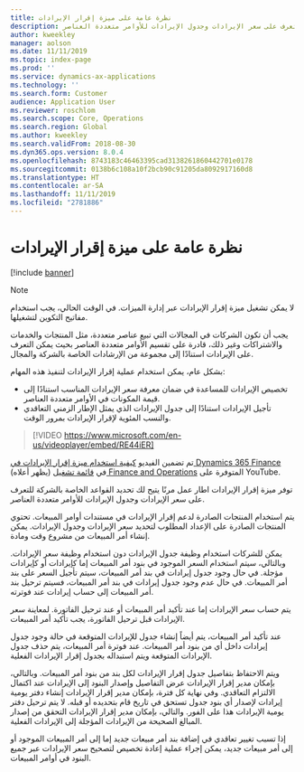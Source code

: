 ```yaml
---
title: نظرة عامة على ميزة إقرار الإيرادات
description: يوفر هذا الموضوع معلومات حول ميزة إقرار الإيرادات. توفر هذه الميزة اطار عمل مرنًا يتيح لك تحديد القواعد الخاصة بالشركة للتعرف على سعر الإيرادات وجدول الإيرادات للأوامر متعددة العناصر.
author: kweekley
manager: aolson
ms.date: 11/11/2019
ms.topic: index-page
ms.prod: ''
ms.service: dynamics-ax-applications
ms.technology: ''
ms.search.form: Customer
audience: Application User
ms.reviewer: roschlom
ms.search.scope: Core, Operations
ms.search.region: Global
ms.author: kweekley
ms.search.validFrom: 2018-08-30
ms.dyn365.ops.version: 8.0.4
ms.openlocfilehash: 8743183c46463395cad3138261860442701e0178
ms.sourcegitcommit: 0138b6c108a10f2bcb90c91205da8092917160d8
ms.translationtype: HT
ms.contentlocale: ar-SA
ms.lasthandoff: 11/11/2019
ms.locfileid: "2781886"
---
```

# <a name="revenue-recognition-overview"></a>نظرة عامة على ميزة إقرار الإيرادات

[!include [banner](../includes/banner.md)]

> [!NOTE]
> لا يمكن تشغيل ميزة إقرار الإيرادات عبر إدارة الميزات. في الوقت الحالي، يجب استخدام مفاتيح التكوين لتشغيلها.

يجب أن تكون الشركات في المجالات التي تبيع عناصر متعددة، مثل المنتجات والخدمات والاشتراكات وغير ذلك، قادرة على تقسيم الأوامر متعددة العناصر بحيث يمكن التعرف على الإيرادات استنادًا إلى مجموعة من الإرشادات الخاصة بالشركة والمجال.

بشكل عام، يمكن استخدام عملية إقرار الإيرادات لتنفيذ هذه المهام:

* تخصيص الإيرادات للمساعدة في ضمان معرفة سعر الإيرادات المناسب استنادًا إلى قيمة المكونات في الأوامر متعددة العناصر.
* تأجيل الإيرادات استنادًا إلى جدول الإيرادات الذي يمثل الإطار الزمني التعاقدي والنسب المئوية لإقرار الإيرادات بمرور الوقت.

> [!VIDEO https://www.microsoft.com/en-us/videoplayer/embed/RE44iER]

تم تضمين الفيديو [كيفية استخدام ميزة إقرار الإيرادات في Dynamics 365 Finance](https://youtu.be/v3amIsiqvoo) (يظهر أعلاه) في [قائمة تشغيل Finance and Operations](https://www.youtube.com/playlist?list=PLcakwueIHoT_SYfIaPGoOhloFoCXiUSyW) المتوفرة على YouTube.

توفر ميزة إقرار الإيرادات اطار عمل مرنًا يتيح لك تحديد القواعد الخاصة بالشركة للتعرف على سعر الإيرادات وجدول الإيرادات للأوامر متعددة العناصر.

يتم استخدام المنتجات الصادرة لدعم إقرار الإيرادات في مستندات أوامر المبيعات. تحتوي المنتجات الصادرة على الإعداد المطلوب لتحديد سعر الإيرادات وجدول الإيرادات. يمكن إنشاء أمر المبيعات من مشروع وقت ومادة.

يمكن للشركات استخدام وظيفة جدول الإيرادات دون استخدام وظيفة سعر الإيرادات. وبالتالي، سيتم استخدام السعر الموجود في بنود أمر المبيعات إما كإيرادات أو كإيرادات مؤجلة. في حال وجود جدول إيرادات في بند أمر المبيعات، سيتم تأجيل السعر على بند أمر المبيعات. في حال عدم وجود جدول إيرادات في بند أمر المبيعات، فسيتم ترحيل بند أمر المبيعات إلى حساب إيرادات عند فوترته.

يتم حساب سعر الإيرادات إما عند تأكيد أمر المبيعات أو عند ترحيل الفاتورة. لمعاينة سعر الإيرادات قبل ترحيل الفاتورة، يجب تأكيد أمر المبيعات.

عند تأكيد أمر المبيعات، يتم أيضاً إنشاء جدول للإيرادات المتوقعة في حالة وجود جدول إيرادات داخل أي من بنود أمر المبيعات. عند فوترة أمر المبيعات، يتم حذف جدول الإيرادات المتوقعة ويتم استبداله بجدول إقرار الإيرادات الفعلية.

ويتم الاحتفاظ بتفاصيل جدول إقرار الإيرادات لكل بند من بنود أمر المبيعات. وبالتالي، بإمكان مدير إقرار الإيرادات عرض التفاصيل وإصدار البنود إلى الإيرادات عند اكتمال الالتزام التعاقدي. وفي نهاية كل فترة، بإمكان مدير إقرار الإيرادات إنشاء دفتر يومية إيرادات لإصدار أي بنود جدول تستحق في تاريخ قام بتحديده أو قبله. لا يتم ترحيل دفتر يومية الإيرادات هذا على الفور. والتالي، بإمكان مدير إقرار الإيرادات التحقق من إصدار المبالغ الصحيحة من الإيرادات المؤجلة إلى الإيرادات الفعلية.

إذا تسبب تغيير تعاقدي في إضافة بند أمر مبيعات جديد إما إلى أمر المبيعات الموجود أو إلى أمر مبيعات جديد، يمكن إجراء عملية إعادة تخصيص لتصحيح سعر الإيرادات عبر جميع البنود في أوامر المبيعات.
